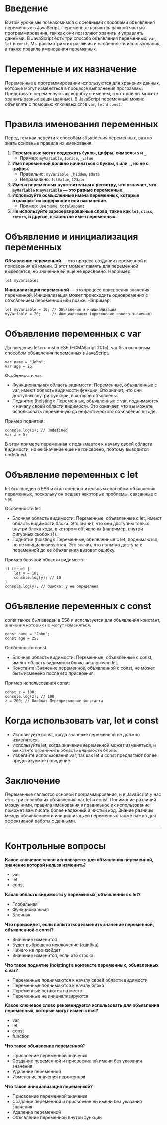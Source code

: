 # Введение

В этом уроке мы познакомимся с основными способами объявления переменных в JavaScript. Переменные являются важной частью программирования, так как они позволяют хранить и управлять данными. В JavaScript есть три способа объявления переменных: `var`, `let` и `const`. Мы рассмотрим их различия и особенности использования, а также правила именования переменных.

# Переменные и их назначение

Переменные в программировании используются для хранения данных, которые могут изменяться в процессе выполнения программы. Представьте переменную как коробку с именем, в которой вы можете хранить разные вещи (данные). В JavaScript переменные можно объявлять с помощью ключевых слов `var`, `let` и `const`.

# Правила именования переменных

Перед тем как перейти к способам объявления переменных, важно знать основные правила их именования:

1. **Переменные могут содержать буквы, цифры, символы `$` и `_`.**
    - Пример: `myVariable`, `$price`, `_value`
2. **Имя переменной должно начинаться с буквы, `$` или `_`, но не с цифры.**
    - Правильно: `myVariable`, `_hidden`, `$data`
    - Неправильно: `1stValue`, `123abc`
3. **Имена переменных чувствительны к регистру, что означает, что `myVariable` и `myvariable` — это разные переменные.**
4. **Используйте осмысленные имена переменных, которые отражают их содержание или назначение.**
    - Пример: `userName`, `totalAmount`
5. **Не используйте зарезервированные слова, такие как `let`, `class`, `return`, и другие, в качестве имен переменных.**

# Объявление и инициализация переменных

**Объявление переменной** — это процесс создания переменной и присвоения ей имени. В этот момент память для переменной выделяется, но значение ей еще не присвоено. Например:

```
let myVariable;
```

**Инициализация переменной** — это процесс присвоения значения переменной. Инициализация может происходить одновременно с объявлением переменной или позже. Например:

```
let myVariable = 10; // Объявление и инициализация
myVariable = 20;     // Инициализация (присвоение нового значения)
```

# Объявление переменных с var

До введения let и const в ES6 (ECMAScript 2015), var был основным способом объявления переменных в JavaScript.

```
var name = "John";
var age = 25;
```

Особенности var:
- Функциональная область видимости: Переменные, объявленные с var, имеют область видимости функции. Это значит, что они доступны внутри функции, в которой объявлены.
- Поднятие (hoisting): Переменные, объявленные с var, поднимаются к началу своей области видимости. Это означает, что вы можете использовать переменную до ее фактического объявления в коде.

Пример поднятия:

```
console.log(x); // undefined
var x = 5;
```

В этом примере переменная x поднимается к началу своей области видимости, но ее значение еще не присвоено, поэтому выводится undefined.

# Объявление переменных с let

let был введен в ES6 и стал предпочтительным способом объявления переменных, поскольку он решает некоторые проблемы, связанные с var.

Особенности let:
- Блочная область видимости: Переменные, объявленные с let, имеют область видимости блока. Это значит, что они доступны только внутри блока кода, в котором объявлены (например, внутри фигурных скобок {}).
- Поднятие (hoisting): Переменные, объявленные с let, поднимаются, но не инициализируются. Это значит, что попытка доступа к переменной до ее объявления вызовет ошибку.

Пример блочной области видимости:

```
if (true) {
    let y = 10;
    console.log(y); // 10
}
console.log(y); // Ошибка: y не определена
```

# Объявление переменных с const

const также был введен в ES6 и используется для объявления констант, значения которых не могут изменяться.

```
const name = "John";
const age = 25;
```

Особенности const:
- Блочная область видимости: Переменные, объявленные с const, имеют область видимости блока, аналогично let.
- Константа: Значение переменной, объявленной с const, не может быть изменено после его присвоения.

Пример использования const:

```
const z = 100;
console.log(z); // 100
z = 200; // Ошибка: Переприсвоение константы
```

# Когда использовать var, let и const

- Используйте const, когда значение переменной не должно изменяться.
- Используйте let, когда значение переменной может изменяться, и вы хотите ограничить область видимости блока.
- Избегайте использования var, так как let и const предлагают более предсказуемое поведение.

# Заключение

Переменные являются основой программирования, и в JavaScript у нас есть три способа их объявления: var, let и const. Понимание различий между ними, правила именования и правильное их использование поможет вам писать более надежный и чистый код. Знание разницы между объявлением и инициализацией переменных также важно для эффективной работы с данными.

***

# Контрольные вопросы

**Какое ключевое слово используется для объявления переменной, значение которой нельзя изменить?**
- var
- let
- const

**Какая область видимости у переменных, объявленных с let?**
- Глобальная
- Функциональная
- Блочная

**Что произойдет, если попытаться изменить значение переменной, объявленной с const?**
- Значение изменится
- Будет выброшено исключение (ошибка)
- Ничего не произойдет
- Значение изменится, если это строка

**Что такое поднятие (hoisting) в контексте переменных, объявленных с var?**
- Переменные поднимаются к началу своей области видимости
- Переменные поднимаются к началу блока
- Переменные остаются на месте
- Переменные не инициализируются

**Какое ключевое слово рекомендуется использовать для объявления переменных, которые могут изменяться?**
- var
- let
- const
- function

**Что такое объявление переменной?**
- Присвоение переменной значения
- Создание переменной и присвоение ей имени без указания значения
- Удаление переменной
- Изменение значения переменной

**Что такое инициализация переменной?**
- Присвоение переменной значения
- Создание переменной и присвоение ей имени без указания значения
- Удаление переменной
- Объявление переменной внутри функции
